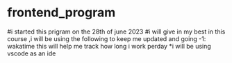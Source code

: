 # frontend_program
#i started this prigram on the 28th of june 2023 
#i will give in my best in this course ,i will be using the following to keep me updated and going
-1: wakatime this will help me track how long i work perday
*i will be using vscode as  an ide
